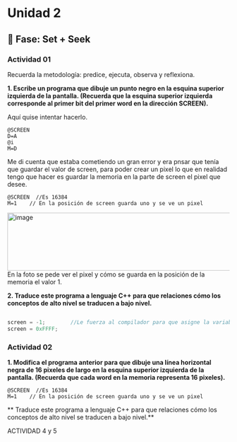 # Unidad 2

## 🔎 Fase: Set + Seek

### Actividad 01
Recuerda la metodología: predice, ejecuta, observa y reflexiona.

**1. Escribe un programa que dibuje un punto negro en la esquina superior izquierda de la pantalla. (Recuerda que la esquina superior izquierda corresponde al primer bit del primer word en la dirección SCREEN).**

Aquí quise intentar hacerlo.
```
@SCREEN
D=A
@i
M=D
```
Me di cuenta que estaba cometiendo un gran error y era pnsar que tenía que guardar el valor de screen, para poder crear un pixel lo que en realidad tengo que hacer es  guardar la memoria en la parte de screen el pixel que desee.

```
@SCREEN  //Es 16384
M=1    // En la posición de screen guarda uno y se ve un pixel
```
<img width="634" height="131" alt="image" src="https://github.com/user-attachments/assets/27835f1b-e326-4f29-8081-ff00cee125fd" />
En la foto se pede ver el pixel y cómo se guarda en la posición de la memoria el valor 1.

**2. Traduce este programa a lenguaje C++ para que relaciones cómo los conceptos de alto nivel se traducen a bajo nivel.**

``` c#

``` 

``` c#
screen = -1;        //Le fuerza al compilador para que asigne la variable a 16384
screen = 0xFFFF;
``` 

### Actividad 02
**1. Modifica el programa anterior para que dibuje una línea horizontal negra de 16 pixeles de largo en la esquina superior izquierda de la pantalla. (Recuerda que cada word en la memoria representa 16 pixeles).**


``` 
@SCREEN  //Es 16384
M=1    // En la posición de screen guarda uno y se ve un pixel
``` 

** Traduce este programa a lenguaje C++ para que relaciones cómo los conceptos de alto nivel se traducen a bajo nivel.**


ACTIVIDAD 4 y 5


``` 
